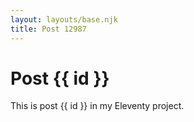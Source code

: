 ```yaml
---
layout: layouts/base.njk
title: Post 12987
---
```


# Post {{ id }}

This is post {{ id }} in my Eleventy project.
